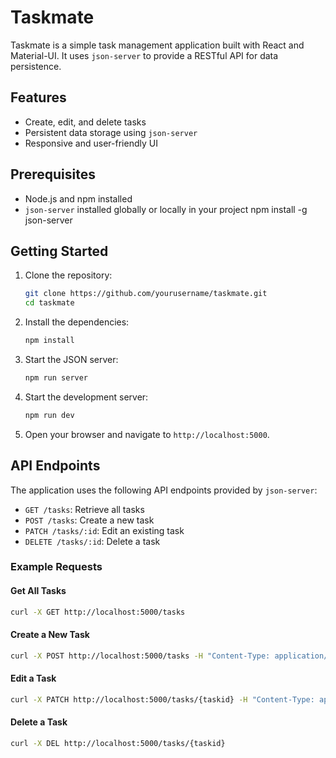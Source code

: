 # Taskmate

Taskmate is a simple task management application built with React and Material-UI. It uses `json-server` to provide a RESTful API for data persistence.

## Features

- Create, edit, and delete tasks
- Persistent data storage using `json-server`
- Responsive and user-friendly UI

## Prerequisites

- Node.js and npm installed
- `json-server` installed globally or locally in your project
  npm install -g json-server

## Getting Started

1. Clone the repository:

   ```sh
   git clone https://github.com/yourusername/taskmate.git
   cd taskmate
   ```

2. Install the dependencies:

   ```sh
   npm install
   ```

3. Start the JSON server:

   ```sh
   npm run server
   ```

4. Start the development server:

   ```sh
   npm run dev
   ```

5. Open your browser and navigate to `http://localhost:5000`.

## API Endpoints

The application uses the following API endpoints provided by `json-server`:

- `GET /tasks`: Retrieve all tasks
- `POST /tasks`: Create a new task
- `PATCH /tasks/:id`: Edit an existing task
- `DELETE /tasks/:id`: Delete a task

### Example Requests

#### Get All Tasks

```sh
curl -X GET http://localhost:5000/tasks
```

#### Create a New Task

```sh
curl -X POST http://localhost:5000/tasks -H "Content-Type: application/json" -d '{"taskDesc": "New Task"}'

```

#### Edit a Task

```sh
curl -X PATCH http://localhost:5000/tasks/{taskid} -H "Content-Type: application/json" -d '{"taskDesc": "Updated Task"}'

```

#### Delete a Task

```sh
curl -X DEL http://localhost:5000/tasks/{taskid}
```
